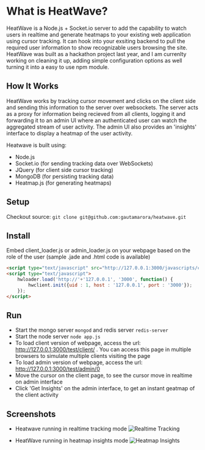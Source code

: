 # What is HeatWave?

HeatWave is a Node.js + Socket.io server to add the capability to watch users in realtime and generate heatmaps to your existing web application using cursor tracking. It can hook into your exsiting backend to pull the required user information to show recognizable users browsing the site. HeatWave was built as a hackathon project last year, and I am currenlty working on cleaning it up, adding simple configuration options as well turning it into a easy to use npm module.

## How It Works
HeatWave works by tracking cursor movement and clicks on the client side and sending this information to the server over websockets. The server acts as a proxy for information being recieved from all clients, logging it and forwarding it to an admin UI where an authenticated user can watch the aggregated stream of user activity. The admin UI also provides an 'insights' interface to display a heatmap of the user activity. 

Heatwave is built using: 
* Node.js
* Socket.io (for sending tracking data over WebSockets)
* JQuery (for client side cursor tracking)
* MongoDB (for persisting tracking data)
* Heatmap.js (for generating heatmaps)

## Setup
Checkout source: `git clone git@github.com:gautamarora/heatwave.git`

## Install
Embed client_loader.js or admin_loader.js on your webpage based on the role of the user (sample .jade and .html code is available)
```html
<script type="text/javascript" src="http://127.0.0.1:3000/javascripts/client_loader.js"></script>
<script type="text/javascript">
    hwloader.load('http://'+'127.0.0.1', '3000', function() {
        hwclient.init({uid : 1, host : '127.0.0.1', port : '3000'});
    });
</script>
```

## Run
* Start the mongo server `mongod` and redis server `redis-server`
* Start the node server `node app.js`
* To load client version of webpage, access the url: http://127.0.0.1:3000/test/client/<user id> . You can access this page in multiple browsers to simulate multiple clients visiting the page
* To load admin version of webpage, access the url: http://127.0.0.1:3000/test/admin/0
* Move the cursor on the client page, to see the cursor move in realtime on admin interface
* Click 'Get Insights' on the admin interface, to get an instant geatmap of the client activity

## Screenshots
* Heatwave running in realtime tracking mode
![](https://dl.dropboxusercontent.com/u/10847716/heatwave/images/heatwave-tracking.png "Realtime Tracking")


* HeatWave running in heatmap insights mode
![](https://dl.dropboxusercontent.com/u/10847716/heatwave/images/heatwave-insights.png "Heatmap Insights")